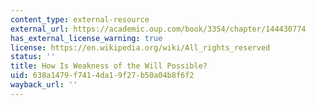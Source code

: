 ```yaml
---
content_type: external-resource
external_url: https://academic.oup.com/book/3354/chapter/144430774
has_external_license_warning: true
license: https://en.wikipedia.org/wiki/All_rights_reserved
status: ''
title: How Is Weakness of the Will Possible?
uid: 638a1479-f741-4da1-9f27-b50a04b8f6f2
wayback_url: ''
---
```

